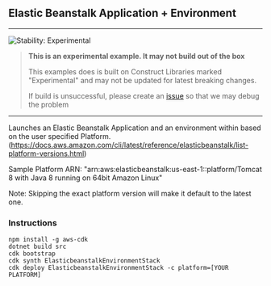 ## Elastic Beanstalk Application + Environment
<!--BEGIN STABILITY BANNER-->
---

![Stability: Experimental](https://img.shields.io/badge/stability-Experimental-important.svg?style=for-the-badge)

> **This is an experimental example. It may not build out of the box**
>
> This examples does is built on Construct Libraries marked "Experimental" and may not be updated for latest breaking changes.
>
> If build is unsuccessful, please create an [issue](https://github.com/aws-samples/aws-cdk-examples/issues/new) so that we may debug the problem 

---
<!--END STABILITY BANNER-->

Launches an Elastic Beanstalk Application and an environment within based on the user specified Platform. (https://docs.aws.amazon.com/cli/latest/reference/elasticbeanstalk/list-platform-versions.html)

Sample Platform ARN: "arn:aws:elasticbeanstalk:us-east-1::platform/Tomcat 8 with Java 8 running on 64bit Amazon Linux"

Note: Skipping the exact platform version will make it default to the latest one. 

### Instructions
 
```
npm install -g aws-cdk
dotnet build src
cdk bootstrap
cdk synth ElasticbeanstalkEnvironmentStack
cdk deploy ElasticbeanstalkEnvironmentStack -c platform=[YOUR PLATFORM]
```